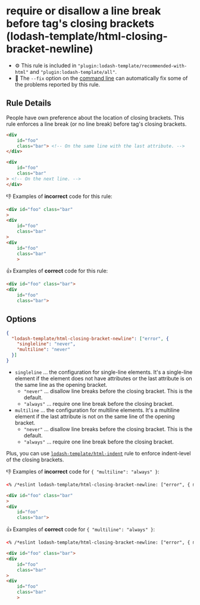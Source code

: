 # require or disallow a line break before tag's closing brackets (lodash-template/html-closing-bracket-newline)

- :gear: This rule is included in `"plugin:lodash-template/recommended-with-html"` and `"plugin:lodash-template/all"`.
- :wrench: The `--fix` option on the [command line](https://eslint.org/docs/user-guide/command-line-interface#fixing-problems) can automatically fix some of the problems reported by this rule.

## Rule Details

People have own preference about the location of closing brackets.
This rule enforces a line break (or no line break) before tag's closing brackets.

```html
<div
    id="foo"
    class="bar"> <!-- On the same line with the last attribute. -->
</div>

<div
    id="foo"
    class="bar"
> <!-- On the next line. -->
</div>
```

:-1: Examples of **incorrect** code for this rule:

```html
<div id="foo" class="bar"
>
<div
    id="foo"
    class="bar"
>
<div
    id="foo"
    class="bar"
    >
```

:+1: Examples of **correct** code for this rule:

```html
<div id="foo" class="bar">
<div
    id="foo"
    class="bar">
```

## Options

```json
{
  "lodash-template/html-closing-bracket-newline": ["error", {
    "singleline": "never",
    "multiline": "never"
  }]
}
```

- `singleline` ... the configuration for single-line elements. It's a single-line element if the element does not have attributes or the last attribute is on the same line as the opening bracket.
    - `"never"` ... disallow line breaks before the closing bracket. This is the default.
    - `"always"` ... require one line break before the closing bracket.
- `multiline` ... the configuration for multiline elements. It's a multiline element if the last attribute is not on the same line of the opening bracket.
    - `"never"` ... disallow line breaks before the closing bracket. This is the default.
    - `"always"` ... require one line break before the closing bracket.

Plus, you can use [`lodash-template/html-indent`](./html-indent.md) rule to enforce indent-level of the closing brackets.

:-1: Examples of **incorrect** code for `{ "multiline": "always" }`:

```html
<% /*eslint lodash-template/html-closing-bracket-newline: ["error", { multiline: always }]*/ %>

<div id="foo" class="bar"
>
<div
    id="foo"
    class="bar">
```

:+1: Examples of **correct** code for `{ "multiline": "always" }`:

```html
<% /*eslint lodash-template/html-closing-bracket-newline: ["error", { multiline: always }]*/ %>

<div id="foo" class="bar">
<div
    id="foo"
    class="bar"
>
<div
    id="foo"
    class="bar"
    >
```
